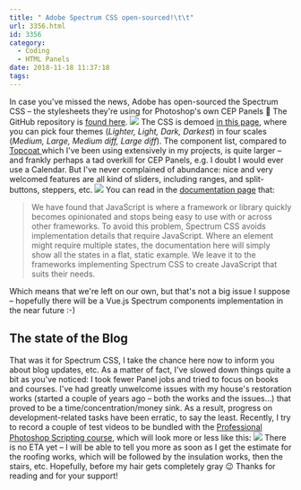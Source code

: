 ```yaml
---
title: " Adobe Spectrum CSS open-sourced!\t\t"
url: 3356.html
id: 3356
category:
  - Coding
  - HTML Panels
date: 2018-11-18 11:37:18
tags:
---
```


In case you've missed the news, Adobe has open-sourced the Spectrum CSS – the stylesheets they're using for Photoshop's own CEP Panels 🍾 The GitHub repository is [found here](https://github.com/adobe/spectrum-css). [![](http://localhost:8888/wp-content/uploads/2018/11/Spectrum.jpg)](http://localhost:8888/wp-content/uploads/2018/11/Spectrum.jpg) The CSS is demoed [in this page](http://opensource.adobe.com/spectrum-css/2.6.0/docs), where you can pick four themes (_Lighter, Light, Dark, Darkest_) in four scales (_Medium, Large, Medium diff, Large diff_). The component list, compared to [Topcoat ](http://topcoat.io/topcoat/)which I've been using extensively in my projects, is quite larger – and frankly perhaps a tad overkill for CEP Panels, e.g. I doubt I would ever use a Calendar. But I've never complained of abundance: nice and very welcomed features are all kind of sliders, including ranges, and split-buttons, steppers, etc. [![](http://localhost:8888/wp-content/uploads/2018/11/slider.jpg)](http://localhost:8888/wp-content/uploads/2018/11/slider.jpg) You can read in the [documentation page](https://github.com/adobe/spectrum-css#where-is-the-javascript) that:

> We have found that JavaScript is where a framework or library quickly becomes opinionated and stops being easy to use with or across other frameworks. To avoid this problem, Spectrum CSS avoids implementation details that require JavaScript. Where an element might require multiple states, the documentation here will simply show all the states in a flat, static example. We leave it to the frameworks implementing Spectrum CSS to create JavaScript that suits their needs.

Which means that we're left on our own, but that's not a big issue I suppose – hopefully there will be a Vue.js Spectrum components implementation in the near future :-)

The state of the Blog
---------------------

That was it for Spectrum CSS, I take the chance here now to inform you about blog updates, etc. As a matter of fact, I've slowed down things quite a bit as you've noticed: I took fewer Panel jobs and tried to focus on books and courses. I've had greatly unwelcome issues with my house's restoration works (started a couple of years ago – both the works and the issues...) that proved to be a time/concentration/money sink. As a result, progress on development-related tasks have been erratic, to say the least. Recently, I try to record a couple of test videos to be bundled with the [Professional Photoshop Scripting course](https://www.ps-scripting.com/), which will look more or less like this: ![](http://localhost:8888/wp-content/uploads/2018/11/DB-2018-11-18-at-11.23.40.jpg) There is no ETA yet – I will be able to tell you more as soon as I get the estimate for the roofing works, which will be followed by the insulation works, then the stairs, etc. Hopefully, before my hair gets completely gray 😉 Thanks for reading and for your support!